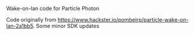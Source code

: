 Wake-on-lan code for Particle Photon

Code originally from https://www.hackster.io/pombeirp/particle-wake-on-lan-2a1bb5.
Some minor SDK updates
